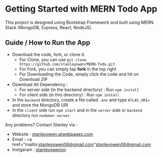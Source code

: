 # Getting Started with MERN Todo App

This project is designed using Bootstrap Framework and built using MERN Stack (MongoDB, Express, React, NodeJS).

## Guide / How to Run the App
- Download the code, fork, or clone it.
  - For Clone, you can use `git clone https://github.com/stanleyowen/MERN-Todo.git`
  - For Fork, you can simply tap **fork** in the top right
  - For Downloading the Code, simply click the code and hit on Download ZIP
- Download All Dependency :
  - For server side (in the backend directory) : Run `npm install`
  - For client side (in this directory) : Run `npm install`
- In the `backend` directory, create a file called `.env` and type `ATLAS_URI=` and store the MongoDB URI
- In the `client` side run `npm start` and in the `server` side or `backend` directory run `nodemon server`

Any problems? Contact Stanley via :
- Website : <a href="http://stanleyowen.atwebpages.com">stanleyowen.atwebpages.com</a>
- Email : <a href="mailto:stanleyowen06@gmail.com"stanleyowen06@gmail.com</a>
- Instgaram : <a href="https://instagram.com/stanleyowennn">stanleyowennn</a>

